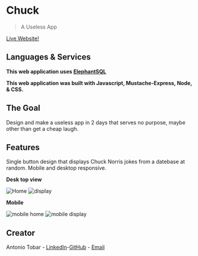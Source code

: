 # Chuck

> A Useless App

[Live Website!](https://immense-escarpment-98784.herokuapp.com)

## Languages & Services

__This web application uses [ElephantSQL](https://www.elephantsql.com/)__

__This web application was built with Javascript, Mustache-Express, Node, & CSS.__


## The Goal

Design and make a useless app in 2 days that serves no purpose, maybe other than get a cheap laugh.

## Features

Single button design that displays Chuck Norris jokes from a datebase at random. Mobile and desktop responsive.

__Desk top view__

![Home](screenShots/homeDesktop.png)
![display](screenShots/displayDesktop.png)

__Mobile__

![mobile home](screenShots/homeMobile.PNG)
![mobile display](screenShots/displayMobile.PNG)


## Creator

Antonio Tobar - [LinkedIn](https://www.linkedin.com/in/antonio-tobar-dev/)-[GitHub](https://github.com/TonyTcode) - [Email](antonio.tobar.dev@gmail.com)

